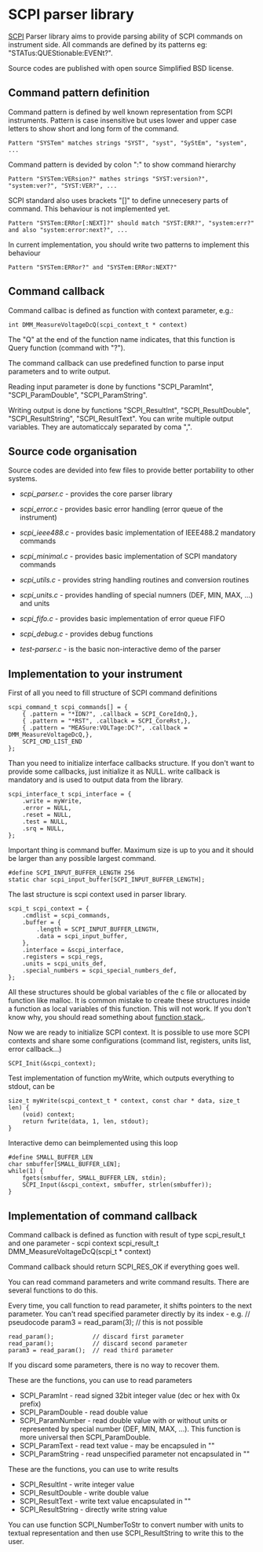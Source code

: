 SCPI parser library
===========

[SCPI](http://en.wikipedia.org/wiki/Standard_Commands_for_Programmable_Instruments) Parser library aims to provide parsing ability of SCPI commands on instrument side. All commands are defined by its patterns eg: "STATus:QUEStionable:EVENt?".

Source codes are published with open source Simplified BSD license.

Command pattern definition
-----------
Command pattern is defined by well known representation from SCPI instruments. Pattern is case insensitive but uses lower and upper case letters to show short and long form of the command.

    Pattern "SYSTem" matches strings "SYST", "syst", "SyStEm", "system", ...

Command pattern is devided by colon ":" to show command hierarchy

    Pattern "SYSTem:VERsion?" mathes strings "SYST:version?", "system:ver?", "SYST:VER?", ...

SCPI standard also uses brackets "[]" to define unnecesery parts of command. This behaviour is not implemented yet.

    Pattern "SYSTem:ERRor[:NEXT]?" should match "SYST:ERR?", "system:err?" and also "system:error:next?", ...

In current implementation, you should write two patterns to implement this behaviour

    Pattern "SYSTem:ERRor?" and "SYSTem:ERRor:NEXT?"


Command callback
-----------
Command callbac is defined as function with context parameter, e.g.:

    int DMM_MeasureVoltageDcQ(scpi_context_t * context)

The "Q" at the end of the function name indicates, that this function is Query function (command with "?").

The command callback can use predefined function to parse input parameters and to write output.

Reading input parameter is done by functions "SCPI_ParamInt", "SCPI_ParamDouble", "SCPI_ParamString".

Writing output is done by functions "SCPI_ResultInt", "SCPI_ResultDouble", "SCPI_ResultString", "SCPI_ResultText". You can write multiple output variables. They are automaticcaly separated by coma ",".

Source code organisation
------------

Source codes are devided into few files to provide better portability to other systems.

- *scpi_parser.c* - provides the core parser library
- *scpi_error.c* - provides basic error handling (error queue of the instrument)
- *scpi_ieee488.c* - provides basic implementation of IEEE488.2 mandatory commands
- *scpi_minimal.c* - provides basic implementation of SCPI mandatory commands
- *scpi_utils.c* - provides string handling routines and conversion routines
- *scpi_units.c* - provides handling of special numners (DEF, MIN, MAX, ...) and units
- *scpi_fifo.c* - provides basic implementation of error queue FIFO
- *scpi_debug.c* - provides debug functions

- *test-parser.c* - is the basic non-interactive demo of the parser

Implementation to your instrument
-------------
First of all you need to fill structure of SCPI command definitions
	
	scpi_command_t scpi_commands[] = {
		{ .pattern = "*IDN?", .callback = SCPI_CoreIdnQ,},
		{ .pattern = "*RST", .callback = SCPI_CoreRst,},
		{ .pattern = "MEASure:VOLTage:DC?", .callback = DMM_MeasureVoltageDcQ,},
		SCPI_CMD_LIST_END
	};

Than you need to initialize interface callbacks structure. If you don't want to provide some callbacks, just initialize it as NULL. write callback is mandatory and is used to output data from the library.

	scpi_interface_t scpi_interface = {
		.write = myWrite,
		.error = NULL,
		.reset = NULL,
		.test = NULL,
		.srq = NULL,
	};

Important thing is command buffer. Maximum size is up to you and it should be larger than any possible largest command. 

	#define SCPI_INPUT_BUFFER_LENGTH 256
	static char scpi_input_buffer[SCPI_INPUT_BUFFER_LENGTH];


The last structure is scpi context used in parser library.

	scpi_t scpi_context = {
		.cmdlist = scpi_commands,
		.buffer = {
			.length = SCPI_INPUT_BUFFER_LENGTH,
			.data = scpi_input_buffer,
		},
		.interface = &scpi_interface,
		.registers = scpi_regs,
		.units = scpi_units_def,
		.special_numbers = scpi_special_numbers_def,
	};

All these structures should be global variables of the c file or allocated by function like malloc. It is common mistake to create these structures inside a function as local variables of this function. This will not work. If you don't know why, you should read something about [function stack.](http://stackoverflow.com/questions/4824342/returning-a-local-variable-from-function-in-c).


Now we are ready to initialize SCPI context. It is possible to use more SCPI contexts and share some configurations (command list, registers, units list, error callback...)

	SCPI_Init(&scpi_context);

Test implementation of function myWrite, which outputs everything to stdout, can be
	
	size_t myWrite(scpi_context_t * context, const char * data, size_t len) {
		(void) context;
		return fwrite(data, 1, len, stdout);
	}

Interactive demo can beimplemented using this loop

	#define SMALL_BUFFER_LEN
	char smbuffer[SMALL_BUFFER_LEN];
	while(1) {
		fgets(smbuffer, SMALL_BUFFER_LEN, stdin);
		SCPI_Input(&scpi_context, smbuffer, strlen(smbuffer));
	}



Implementation of command callback
-------------

Command callback is defined as function with result of type scpi_result_t and one parameter - scpi context
	scpi_result_t DMM_MeasureVoltageDcQ(scpi_t * context)

Command callback should return SCPI_RES_OK if everything goes well.

You can read command parameters and write command results. There are several functions to do this.

Every time, you call function to read parameter, it shifts pointers to the next parameter. You can't read specified parameter directly by its index - e.g. 
	// pseudocode
	param3 = read_param(3); // this is not possible

	read_param();           // discard first parameter
	read_param();           // discard second parameter
	param3 = read_param();  // read third parameter

If you discard some parameters, there is no way to recover them.

These are the functions, you can use to read parameters
 - SCPI_ParamInt - read signed 32bit integer value (dec or hex with 0x prefix)
 - SCPI_ParamDouble - read double value
 - SCPI_ParamNumber - read double value with or without units or represented by special number (DEF, MIN, MAX, ...). This function is more universal then SCPI_ParamDouble.
 - SCPI_ParamText - read text value - may be encapsuled in ""
 - SCPI_ParamString - read unspecified parameter not encapsulated in ""

These are the functions, you can use to write results
 - SCPI_ResultInt - write integer value
 - SCPI_ResultDouble - write double value
 - SCPI_ResultText - write text value encapsulated in ""
 - SCPI_ResultString - directly write string value

You can use function SCPI_NumberToStr to convert number with units to textual representation and then use SCPI_ResultString to write this to the user.